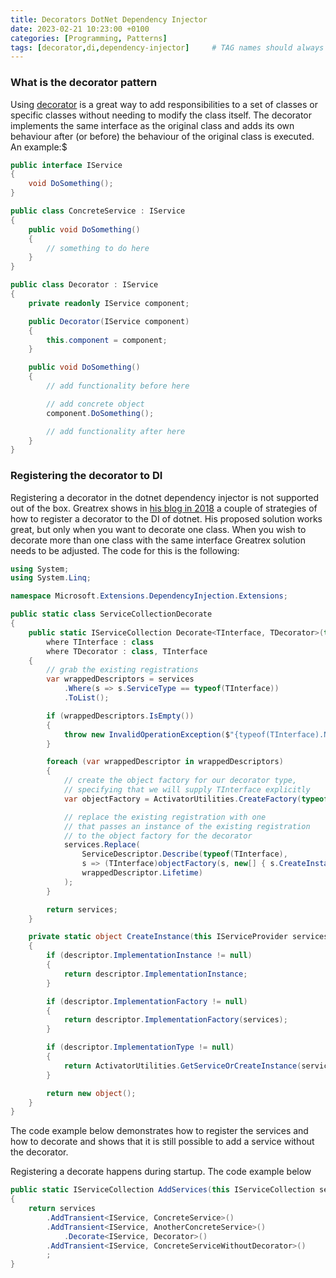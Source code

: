 ```yaml
---
title: Decorators DotNet Dependency Injector
date: 2023-02-21 10:23:00 +0100
categories: [Programming, Patterns]
tags: [decorator,di,dependency-injector]     # TAG names should always be lowercase
---
```


### What is the decorator pattern

Using [decorator](https://en.wikipedia.org/wiki/Decorator_pattern) is a great way to add responsibilities to a set of classes or specific classes without needing to modify the class itself. The decorator implements the same interface as the original class and adds its own behaviour after (or before) the behaviour of the original class is executed. An example:$

```csharp
public interface IService
{
    void DoSomething();
}

public class ConcreteService : IService
{
    public void DoSomething()
    {
        // something to do here
    }
}

public class Decorator : IService
{
    private readonly IService component;

    public Decorator(IService component)
    {
        this.component = component;
    }

    public void DoSomething()
    {
        // add functionality before here

        // add concrete object
        component.DoSomething();

        // add functionality after here
    }
}
```

### Registering the decorator to DI

Registering a decorator in the dotnet dependency injector is not supported out of the box. Greatrex shows in [his blog in 2018](https://greatrexpectations.com/2018/10/25/decorators-in-net-core-with-dependency-injection) a couple of strategies of how to register a decorator to the DI of dotnet. His proposed solution works great, but only when you want to decorate one class. When you wish to decorate more than one class with the same interface Greatrex solution needs to be adjusted. The code for this is the following:

```csharp
using System;
using System.Linq;

namespace Microsoft.Extensions.DependencyInjection.Extensions;

public static class ServiceCollectionDecorate
{
    public static IServiceCollection Decorate<TInterface, TDecorator>(this IServiceCollection services)
        where TInterface : class
        where TDecorator : class, TInterface
    {
        // grab the existing registrations
        var wrappedDescriptors = services
            .Where(s => s.ServiceType == typeof(TInterface))
            .ToList();

        if (wrappedDescriptors.IsEmpty())
        {
            throw new InvalidOperationException($"{typeof(TInterface).Name} is not registered");
        }

        foreach (var wrappedDescriptor in wrappedDescriptors)
        {
            // create the object factory for our decorator type,
            // specifying that we will supply TInterface explicitly
            var objectFactory = ActivatorUtilities.CreateFactory(typeof(TDecorator), new[] { typeof(TInterface) });

            // replace the existing registration with one
            // that passes an instance of the existing registration
            // to the object factory for the decorator
            services.Replace(
                ServiceDescriptor.Describe(typeof(TInterface),
                s => (TInterface)objectFactory(s, new[] { s.CreateInstance(wrappedDescriptor) }),
                wrappedDescriptor.Lifetime)
            );
        }

        return services;
    }

    private static object CreateInstance(this IServiceProvider services, ServiceDescriptor descriptor)
    {
        if (descriptor.ImplementationInstance != null)
        {
            return descriptor.ImplementationInstance;
        }

        if (descriptor.ImplementationFactory != null)
        {
            return descriptor.ImplementationFactory(services);
        }

        if (descriptor.ImplementationType != null)
        {
            return ActivatorUtilities.GetServiceOrCreateInstance(services, descriptor.ImplementationType);
        }

        return new object();
    }
}
```

The code example below demonstrates how to register the services and how to decorate and shows that it is still possible to add a service without the decorator. 

Registering a decorate happens during startup. The code example below 

```csharp
public static IServiceCollection AddServices(this IServiceCollection services)
{
    return services
        .AddTransient<IService, ConcreteService>()
        .AddTransient<IService, AnotherConcreteService>()
            .Decorate<IService, Decorator>()
        .AddTransient<IService, ConcreteServiceWithoutDecorator>()
        ;
}

```